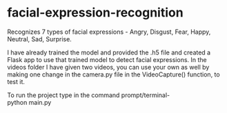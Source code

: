 # facial-expression-recognition

Recognizes 7 types of facial expressions - Angry, Disgust, Fear, Happy, Neutral, Sad, Surprise.

I have already trained the model and provided the .h5 file and created a Flask app to use that trained model to detect facial expressions. 
In the videos folder I have given two videos, you can use your own as well by making one change in the camera.py file in the VideoCapture() function, to test it.

To run the project type in the command prompt/terminal-</br>
  python main.py
